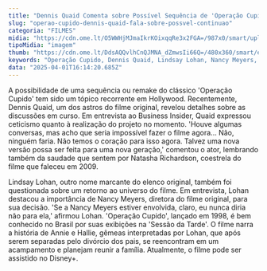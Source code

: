```yaml
---
title: "Dennis Quaid Comenta sobre Possível Sequência de 'Operação Cupido'"
slug: "operao-cupido-dennis-quaid-fala-sobre-possvel-continuao"
categoria: "FILMES"
midia: "https://cdn.ome.lt/O5WWHjMJmaIkrKOixqqRe3x2FGA=/987x0/smart/uploads/conteudo/fotos/OMELETE_CAPA_-_2025-04-01T122156.569.png"
tipoMidia: "imagem"
thumb: "https://cdn.ome.lt/DdsAQQvlhCnQJMNA_dZmwsIi66Q=/480x360/smart/extras/conteudos/omelete_THUMB_-_2025-04-01T122220.488.png"
keywords: "Operação Cupido, Dennis Quaid, Lindsay Lohan, Nancy Meyers, sequência de filme, remake de filme"
data: "2025-04-01T16:14:20.685Z"
---
```


A possibilidade de uma sequência ou remake do clássico 'Operação Cupido' tem sido um tópico recorrente em Hollywood. Recentemente, Dennis Quaid, um dos astros do filme original, revelou detalhes sobre as discussões em curso. Em entrevista ao Business Insider, Quaid expressou ceticismo quanto à realização do projeto no momento. 'Houve algumas conversas, mas acho que seria impossível fazer o filme agora... Não, ninguém faria. Não temos o coração para isso agora. Talvez uma nova versão possa ser feita para uma nova geração,' comentou o ator, lembrando também da saudade que sentem por Natasha Richardson, coestrela do filme que faleceu em 2009.

Lindsay Lohan, outro nome marcante do elenco original, também foi questionada sobre um retorno ao universo do filme. Em entrevista, Lohan destacou a importância de Nancy Meyers, diretora do filme original, para sua decisão. 'Se a Nancy Meyers estiver envolvida, claro, eu nunca diria não para ela,' afirmou Lohan. 'Operação Cupido', lançado em 1998, é bem conhecido no Brasil por suas exibições na 'Sessão da Tarde'. O filme narra a história de Annie e Hallie, gêmeas interpretadas por Lohan, que após serem separadas pelo divórcio dos pais, se reencontram em um acampamento e planejam reunir a família. Atualmente, o filme pode ser assistido no Disney+.